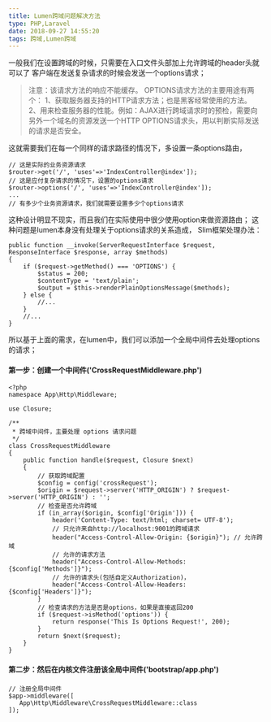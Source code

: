 ```yaml
---
title: Lumen跨域问题解决方法
type: PHP,Laravel
date: 2018-09-27 14:55:20
tags: 跨域,Lumen跨域
---
```


一般我们在设置跨域的时候，只需要在入口文件头部加上允许跨域的header头就可以了
客户端在发送复杂请求的时候会发送一个options请求；
> 注意：该请求方法的响应不能缓存。
> OPTIONS请求方法的主要用途有两个：
> 1、获取服务器支持的HTTP请求方法；也是黑客经常使用的方法。
> 2、用来检查服务器的性能。例如：AJAX进行跨域请求时的预检，需要向另外一个域名的资源发送一个HTTP OPTIONS请求头，用以判断实际发送的请求是否安全。

这就需要我们在每一个同样的请求路径的情况下，多设置一条options路由，
```language-php
// 这是实际的业务资源请求
$router->get('/', 'uses'=>'IndexController@index']);
// 这是应付复杂请求的情况下，设置的options请求
$router->options('/', 'uses'=>'IndexController@index']);
...
// 有多少个业务资源请求，我们就需要设置多少个options请求
```
这种设计明显不现实，而且我们在实际使用中很少使用option来做资源路由；
这种问题是lumen本身没有处理关于options请求的关系造成，
Slim框架处理办法：
```language-php
public function __invoke(ServerRequestInterface $request, ResponseInterface $response, array $methods)
{
    if ($request->getMethod() === 'OPTIONS') {
        $status = 200;
        $contentType = 'text/plain';
        $output = $this->renderPlainOptionsMessage($methods);
    } else {
        //...
    }
    //...
}

```
所以基于上面的需求，在lumen中，我们可以添加一个全局中间件去处理options的请求；

#### 第一步：创建一个中间件('CrossRequestMiddleware.php')
```language-php
<?php
namespace App\Http\Middleware;

use Closure;

/**
 * 跨域中间件，主要处理 options 请求问题
 */
class CrossRequestMiddleware
{
    public function handle($request, Closure $next)
    {
        // 获取跨域配置
        $config = config('crossRequest');
        $origin = $request->server('HTTP_ORIGIN') ? $request->server('HTTP_ORIGIN') : '';
        // 检查是否允许跨域
        if (in_array($origin, $config['Origin'])) {
            header('Content-Type: text/html; charset= UTF-8');
            // 只允许来自http://localhost:9001的跨域请求
            header("Access-Control-Allow-Origin: {$origin}"); // 允许跨域
            // 允许的请求方法
            header("Access-Control-Allow-Methods: {$config['Methods']}");
            // 允许的请求头(包括自定义Authorization)，
            header("Access-Control-Allow-Headers: {$config['Headers']}");
        }
    	// 检查请求的方法是否是options，如果是直接返回200
        if ($request->isMethod('options')) {
            return response('This Is Options Request!', 200);
        }
        return $next($request);
    }
}
```
#### 第二步：然后在内核文件注册该全局中间件('bootstrap/app.php')
```language-php
// 注册全局中间件
$app->middleware([
   App\Http\Middleware\CrossRequestMiddleware::class
]);
```
